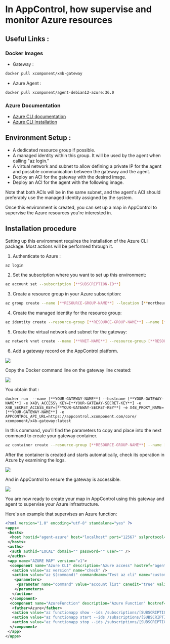 # In AppControl, how supervise and monitor Azure resources

## Useful Links :

### Docker Images

- Gateway :

```bash
docker pull xcomponent/x4b-gateway
```

- Azure Agent :

```bash
docker pull xcomponent/agent-debian12-azure:36.0
```

### Azure Documentation

- [Azure CLI documentation](https://learn.microsoft.com/en-us/cli/azure/?view=azure-cli-latest)
- [Azure CLI Installation](https://learn.microsoft.com/en-us/cli/azure/install-azure-cli)

## Environment Setup :

- A dedicated resource group if possible.
- A managed identity within this group. It will be used by the agent when calling "az login."
- A virtual network and subnet to allow defining a private IP for the agent and possible communication between the gateway and the agent.
- Deploy an ACI for the gateway with the desired image.
- Deploy an ACI for the agent with the following image.

Note that both ACIs will be in the same subnet, and the agent's ACI should preferably use the managed identity assigned by the system.

Once this environment is created, you can set up a map in AppControl to supervise the Azure resources you're interested in.

## Installation procedure

Setting up this environment requires the installation of the Azure CLI package. Most actions will be performed through it.

1. Authenticate to Azure :

```bash
az login
```

2. Set the subscription where you want to set up this environment:

```bash
az account set --subscription [**SUBSCRIPTION-ID**]
```

3. Create a resource group in your Azure subscription:

```bash
az group create --name [**RESOURCE-GROUP-NAME**] --location [**northeurope par exemple**]
```

4. Create the managed identity for the resource group:

```bash
az identity create --resource-group [**RESOURCE-GROUP-NAME**] --name [**IDENTITY-NAME**]
```

5. Create the virtual network and subnet for the gateway:

```bash
az network vnet create --name [**VNET-NAME**] --resource-group [**RESOURCE-GROUP-NAME**] --address-prefix 10.0.0.0/16 --subnet-name [**SUBNET-NAME**] --subnet-prefixes 10.0.0.0/24
```

6. Add a gateway record on the AppControl platform.

![](gateway_creation.png)

Copy the Docker command line on the gateway line created:

![](copy_command.png)

You obtain that :

```docker
docker run  --name [**YOUR-GATEWAY-NAME**] --hostname [**YOUR-GATEWAY-NAME**] -e X4B\_ACCESS\_KEY=[**YOUR-GATEWAY-SECRET-KEY**] -e X4B_SECRET_ACCESS_KEY=[**YOUR-GATEWAY-SECRET-KEY**] -e X4B_PROXY_NAME=[**YOUR-GATEWAY-NAME**] -e APPCONTROL_API_URL=https://appcontrol.xcomponent.com/core/ xcomponent/x4b-gateway:latest
```

In this command, you'll find the parameters to copy and place into the next command to create your gateway container.

```bash
az container create --resource-group [**RESOURCE-GROUP-NAME**] --name [**CONTAINER-GATEWAY-NAME**] --image xcomponent/x4b-gateway:latest --restart-policy OnFailure --environment-variables X4B_ACCESS_KEY=[**YOUR-GATEWAY-ACCESS-KEY**] X4B_SECRET_ACCESS_KEY=[**YOUR-GATEWAY-SECRET-KEY**] X4B_PROXY_NAME=[**YOUR-GATEWAY-NAME**] APPCONTROL_API_URL=https://appcontrol.xcomponent.com/core/ --vnet [**VNET-NAME**] --subnet [**SUBNET-NAME**]
```

After the container is created and starts automatically, check its operation in Azure by examining the logs.

![](gateway_container.png)

And in AppControl to ensure the gateway is accessible.

![](gateway_started.png)

You are now ready to create your map in AppControl using this gateway and agent to supervise your Azure infrastructure.

Here's an example that supervises an Azure function:

```xml
<?xml version="1.0" encoding="utf-8" standalone="yes" ?>
<apps>
 <hosts>
  <host hostid="agent-azure" host="localhost" port="12567" sslprotocol="Tls12" />
 </hosts>
 <auths>
  <auth authid="LOCAL" domain="" password="" user="" />
 </auths>
 <app name="AZURE MAP" version="v1">
  <component name="Azure CLI" description="Azure access" hostref="agent-azure" authref="LOCAL" redirectoutput="false" type="file">
   <action value="az version" name="check" />
   <action value="az $(command)" commandname="Test az cli" name="custom">
    <parameters>
     <parameter name="command" value="account list" canedit="true" validation="\*" />
    </parameters>
   </action>
  </component>
  <component name="AzureFunction" description="Azure Function" hostref="agent-azure" authref="LOCAL" redirectoutput="true" type="browser">
   <father>Azure</father>
   <action value="az functionapp show --ids /subscriptions/[SUBSCRIPTION-ID]/resourceGroups/[RESOURCE-GROUP-NAME]/providers/Microsoft.Web/sites/[FUNCTION-APP-NAME] --query 'state' | grep -q '&#34;Running&#34;'" name="check" />
   <action value="az functionapp start --ids /subscriptions/[SUBSCRIPTION-ID]/resourceGroups/[RESOURCE-GROUP-NAME]/providers/Microsoft.Web/sites/[FUNCTION-APP-NAME]" name="enable" />
   <action value="az functionapp stop --ids /subscriptions/[SUBSCRIPTION-ID]/resourceGroups/[RESOURCE-GROUP-NAME]/providers/Microsoft.Web/sites/[FUNCTION-APP-NAME]" name="disable" />
  </component>
 </app>
</apps>
```
